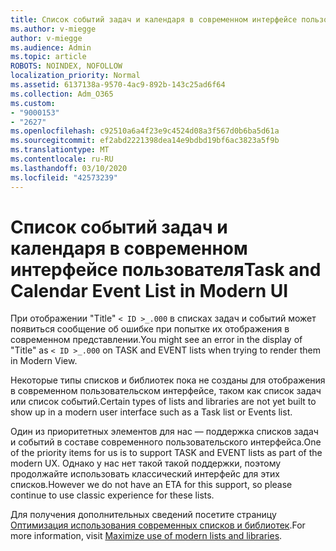 ```yaml
---
title: Список событий задач и календаря в современном интерфейсе пользователя
ms.author: v-miegge
author: v-miegge
ms.audience: Admin
ms.topic: article
ROBOTS: NOINDEX, NOFOLLOW
localization_priority: Normal
ms.assetid: 6137138a-9570-4ac9-892b-143c25ad6f64
ms.collection: Adm_O365
ms.custom:
- "9000153"
- "2627"
ms.openlocfilehash: c92510a6a4f23e9c4524d08a3f567d0b6ba5d61a
ms.sourcegitcommit: ef2abd2221398dea14e9bdbd19bf6ac3823a5f9b
ms.translationtype: MT
ms.contentlocale: ru-RU
ms.lasthandoff: 03/10/2020
ms.locfileid: "42573239"
---
```

# <a name="task-and-calendar-event-list-in-modern-ui"></a><span data-ttu-id="9fa61-102">Список событий задач и календаря в современном интерфейсе пользователя</span><span class="sxs-lookup"><span data-stu-id="9fa61-102">Task and Calendar Event List in Modern UI</span></span>

<span data-ttu-id="9fa61-103">При отображении "Title" `< ID >_.000` в списках задач и событий может появиться сообщение об ошибке при попытке их отображения в современном представлении.</span><span class="sxs-lookup"><span data-stu-id="9fa61-103">You might see an error in the display of "Title" as `< ID >_.000` on TASK and EVENT lists when trying to render them in Modern View.</span></span>

<span data-ttu-id="9fa61-104">Некоторые типы списков и библиотек пока не созданы для отображения в современном пользовательском интерфейсе, таком как список задач или список событий.</span><span class="sxs-lookup"><span data-stu-id="9fa61-104">Certain types of lists and libraries are not yet built to show up in a modern user interface such as a Task list or Events list.</span></span>

<span data-ttu-id="9fa61-105">Один из приоритетных элементов для нас — поддержка списков задач и событий в составе современного пользовательского интерфейса.</span><span class="sxs-lookup"><span data-stu-id="9fa61-105">One of the priority items for us is to support TASK and EVENT lists as part of the modern UX.</span></span> <span data-ttu-id="9fa61-106">Однако у нас нет такой такой поддержки, поэтому продолжайте использовать классический интерфейс для этих списков.</span><span class="sxs-lookup"><span data-stu-id="9fa61-106">However we do not have an ETA for this support, so please continue to use classic experience for these lists.</span></span>

<span data-ttu-id="9fa61-107">Для получения дополнительных сведений посетите страницу [Оптимизация использования современных списков и библиотек](https://docs.microsoft.com/sharepoint/dev/transform/modernize-userinterface-lists-and-libraries).</span><span class="sxs-lookup"><span data-stu-id="9fa61-107">For more information, visit [Maximize use of modern lists and libraries](https://docs.microsoft.com/sharepoint/dev/transform/modernize-userinterface-lists-and-libraries).</span></span>
